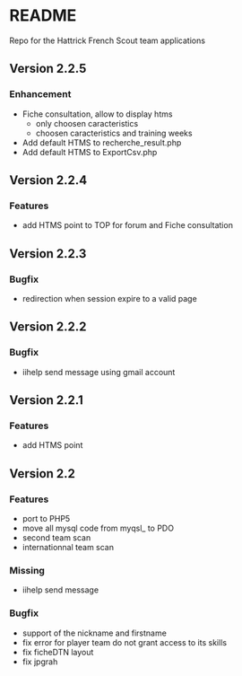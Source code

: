 # README

Repo for the Hattrick French Scout team applications

## Version 2.2.5
### Enhancement
+ Fiche consultation, allow to display htms
    + only choosen caracteristics
	+ choosen caracteristics and training weeks
+ Add default HTMS to recherche_result.php
+ Add default HTMS to ExportCsv.php

## Version 2.2.4
### Features
+ add HTMS point to TOP for forum and Fiche consultation

## Version 2.2.3
### Bugfix
+ redirection when session expire to a valid page

## Version 2.2.2
### Bugfix
+ iihelp send message using gmail account

## Version 2.2.1
### Features
+ add HTMS point

## Version 2.2
### Features
+ port to PHP5
+ move all mysql code from myqsl_ to PDO
+ second team scan
+ internationnal team scan

### Missing
+ iihelp send message
 
### Bugfix
+ support of the nickname and firstname
+ fix error for player team do not grant access to its skills
+ fix ficheDTN layout
+ fix jpgrah
